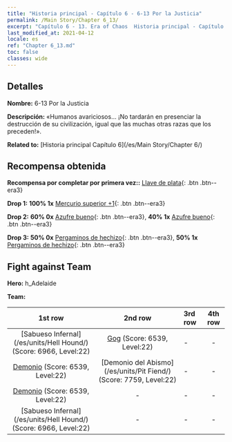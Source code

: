 ```yaml
---
title: "Historia principal - Capítulo 6 - 6-13 Por la Justicia"
permalink: /Main Story/Chapter 6_13/
excerpt: "Capítulo 6 - 13. Era of Chaos  Historia principal - Capítulo 6_13. 6-13 Por la Justicia"
last_modified_at: 2021-04-12
locale: es
ref: "Chapter 6_13.md"
toc: false
classes: wide
---
```


## Detalles

 **Nombre:** 6-13 Por la Justicia

 **Descripción:** «Humanos avariciosos... ¡No tardarán en presenciar la destrucción de su civilización, igual que las muchas otras razas que los preceden!».

 **Related to:** [Historia principal Capítulo 6](/es/Main Story/Chapter 6/)

## Recompensa obtenida

 **Recompensa por completar por primera vez::** [Llave de plata](/es/Items/con_693/){: .btn .btn--era3}

 **Drop 1:** **100% 1x** [Mercurio superior +1](/es/Items/mat_21/){: .btn .btn--era3}

 **Drop 2:** **60% 0x** [Azufre bueno](/es/Items/mat_15/){: .btn .btn--era3}, **40% 1x** [Azufre bueno](/es/Items/mat_15/){: .btn .btn--era3}

 **Drop 3:** **50% 0x** [Pergaminos de hechizo](/es/Items/con_694/){: .btn .btn--era3}, **50% 1x** [Pergaminos de hechizo](/es/Items/con_694/){: .btn .btn--era3}


## Fight against Team
 **Hero:** h_Adelaide

 **Team:**


  | 1st row | 2nd row | 3rd row | 4th row |
  |:----:|:----:|:----|:----:|
  | [Sabueso Infernal](/es/units/Hell Hound/) (Score: 6966, Level:22)  | [Gog](/es/units/Gog/) (Score: 6539, Level:22)  | - | - |
  | [Demonio](/es/units/Demon/) (Score: 6539, Level:22)  | [Demonio del Abismo](/es/units/Pit Fiend/) (Score: 7759, Level:22)  | - | - |
  | [Demonio](/es/units/Demon/) (Score: 6539, Level:22)  | - | - | - |
  | [Sabueso Infernal](/es/units/Hell Hound/) (Score: 6966, Level:22)  | - | - | - |


